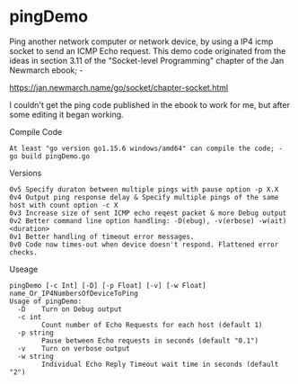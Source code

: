 # pingDemo
Ping another network computer or network device, by using a IP4 icmp socket to send an ICMP Echo request.
This demo code originated from the ideas in section 3.11 of the "Socket-level Programming" chapter of the
Jan Newmarch ebook; -

https://jan.newmarch.name/go/socket/chapter-socket.html

I couldn't get the ping code published in the ebook to work for me, but after some editing it began working.

Compile Code
```
At least "go version go1.15.6 windows/amd64" can compile the code; -
go build pingDemo.go
```

Versions
```
0v5 Specify duraton between multiple pings with pause option -p X.X
0v4 Output ping response delay & Specify multiple pings of the same host with count option -c X 
0v3 Increase size of sent ICMP echo reqest packet & more Debug output
0v2 Better command line option handling: -D(ebug), -v(erbose) -w(ait) <duration>
0v1 Better handling of timeout error messages.
0v0 Code now times-out when device doesn't respond. Flattened error checks.
```

Useage
```
pingDemo [-c Int] [-D] [-p Float] [-v] [-w Float] name_Or_IP4NumbersOfDeviceToPing
Usage of pingDemo:
  -D    Turn on Debug output
  -c int
        Count number of Echo Requests for each host (default 1)
  -p string
        Pause between Echo requests in seconds (default "0.1")
  -v    Turn on verbose output
  -w string
        Individual Echo Reply Timeout wait time in seconds (default "2")
```
